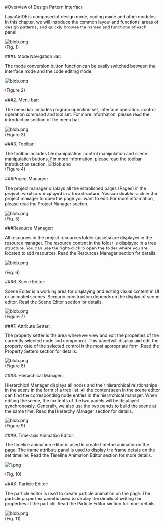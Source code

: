 #Overview of Design Pattern Interface

LayaAirIDE is composed of design mode, coding mode and other modules. In this chapter, we will introduce the common layout and functional areas of design patterns, and quickly browse the names and functions of each panel.

​![blob.png](img/1.png)<br/>
(Fig. 1)



###1. Mode Navigation Bar:

The mode conversion button function can be easily switched between the interface mode and the code editing mode.

​![blob.png](img/2.png)<br/>

(Figure 2)



###2. Menu bar:

The menu bar includes program operation set, interface operation, control operation command and tool set. For more information, please read the introduction section of the menu bar.

​![blob.png](img/3.png)<br/>
(Figure 3)



 



###3. Toolbar:

The toolbar includes file manipulation, control manipulation and scene manipulation buttons. For more information, please read the toolbar introduction section.
​![blob.png](img/4.png)<br/>
(Figure 4)



###Project Manager:

The project manager displays all the established pages (Pages) in the project, which are displayed in a tree structure. You can double-click in the project manager to open the page you want to edit. For more information, please read the Project Manager section.

​![blob.png](img/5.png)<br/>
(Fig. 5)



 



###Resource Manager:

All resources in the project resources folder (assets) are displayed in the resource manager. The resource content in the folder is displayed in a tree structure. You can use the right-click to open the folder where you are located to add resources. Read the Resources Manager section for details.

​![blob.png](img/6.png)<br/>

(Fig. 6)



 



###6. Scene Editor:

Scene Editor is a working area for displaying and editing visual content in UI or animated scenes. Scenario construction depends on the display of scene editor. Read the Scene Editor section for details.

​![blob.png](img/7.png)<br/>
(Figure 7)



  



###7. Attribute Setter:

The property setter is the area where we view and edit the properties of the currently selected node and component. This panel will display and edit the property data of the selected control in the most appropriate form. Read the Property Setters section for details.

​![blob.png](img/8.png)<br/>
(Figure 8)



###8. Hierarchical Manager:

Hierarchical Manager displays all nodes and their hierarchical relationships in the scene in the form of a tree list. All the content seen in the scene editor can find the corresponding node entries in the hierarchical manager. When editing the scene, the contents of the two panels will be displayed synchronously. Generally, we also use the two panels to build the scene at the same time. Read the Hierarchy Manager section for details.

​![blob.png](img/9.png)<br/>
(Figure 9)



###9. Time-axis Animation Editor:

The timeline animation editor is used to create timeline animation in the page. The frame attribute panel is used to display the frame details on the set timeline. Read the Timeline Animation Editor section for more details.

​![1.png](img/10.png)<br/>

(Fig. 10)



###X. Particle Editor:

The particle editor is used to create particle animation on the page. The particle properties panel is used to display the details of setting the properties of the particle. Read the Particle Editor section for more details.

​![blob.png](img/11.gif)<br/>
(Fig. 11)